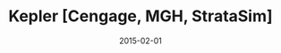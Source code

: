 ---
layout: post
title:  "Kepler [Cengage, MGH, StrataSim]"
date:   2015-02-01
categories: Projects
at: Zeus Learning
permalink: /projects/kepler
---